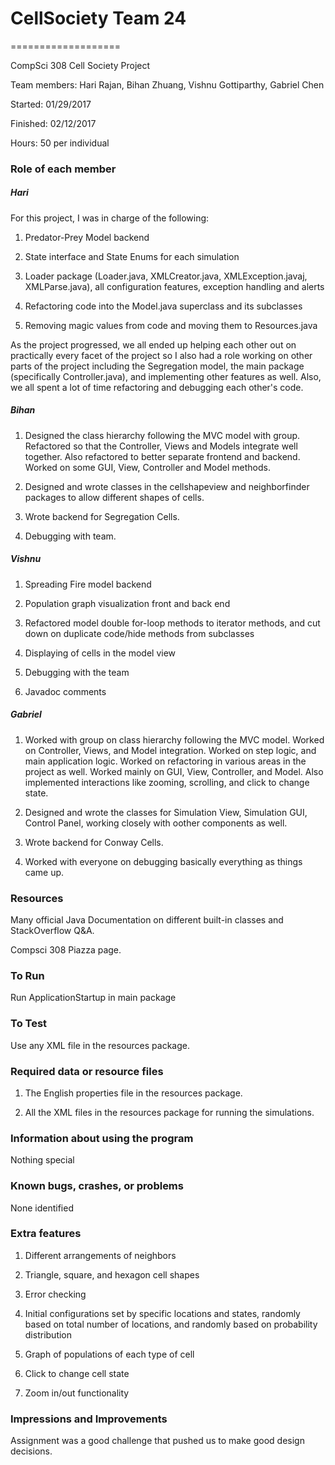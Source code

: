 # CellSociety Team 24
===================

CompSci 308 Cell Society Project

Team members: Hari Rajan, Bihan Zhuang, Vishnu Gottiparthy, Gabriel Chen

Started: 01/29/2017

Finished: 02/12/2017

Hours: 50 per individual

### Role of each member
##### Hari
For this project, I was in charge of the following:

1) Predator-Prey Model backend

2) State interface and State Enums for each simulation

3) Loader package (Loader.java, XMLCreator.java, XMLException.javaj, XMLParse.java), all configuration features, exception handling and alerts

5) Refactoring code into the Model.java superclass and its subclasses

6) Removing magic values from code and moving them to Resources.java 

As the project progressed, we all ended up helping each other out on practically every facet of the project so I also had a role working on other parts of the project including the Segregation model, the main package (specifically Controller.java), and implementing other features as well. Also, we all spent a lot of time refactoring and debugging each other's code.

##### Bihan
1) Designed the class hierarchy following the MVC model with group. Refactored so that the Controller, Views and Models integrate well together. Also refactored to better
separate frontend and backend. Worked on some GUI, View, Controller and Model methods. 

2) Designed and wrote classes in the cellshapeview and neighborfinder packages to allow different shapes of cells. 

3) Wrote backend for Segregation Cells.

4) Debugging with team.


##### Vishnu
1) Spreading Fire model backend

2) Population graph visualization front and back end

3) Refactored model double for-loop methods to iterator methods, and 
	cut down on duplicate code/hide methods from subclasses

5) Displaying of cells in the model view

6) Debugging with the team

7) Javadoc comments
##### Gabriel
1) Worked with group on class hierarchy following the MVC model. Worked on Controller, Views, and Model integration. Worked on step logic, and main application logic.
Worked on refactoring in various areas in the project as well. Worked mainly on GUI, View, Controller, and Model. Also implemented interactions like zooming, scrolling, and click
to change state.

2) Designed and wrote the classes for Simulation View, Simulation GUI, Control Panel, working closely with oother components as well. 

3) Wrote backend for Conway Cells.

4) Worked with everyone on debugging basically everything as things came up.

### Resources
Many official Java Documentation on different built-in classes and StackOverflow Q&A.

Compsci 308 Piazza page.

### To Run
Run ApplicationStartup in main package

### To Test
Use any XML file in the resources package. 

### Required data or resource files
1) The English properties file in the resources package.
 
2) All the XML files in the resources package for running the simulations.

### Information about using the program
Nothing special

### Known bugs, crashes, or problems
None identified

### Extra features
1) Different arrangements of neighbors

2) Triangle, square, and hexagon cell shapes

3) Error checking

4) Initial configurations set by specific locations and states, randomly based on total number of locations, and randomly based on probability distribution

5) Graph of populations of each type of cell

6) Click to change cell state

7) Zoom in/out functionality

### Impressions and Improvements
Assignment was a good challenge that pushed us to make good design decisions. 


